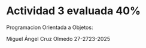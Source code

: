#  Actividad 3 evaluada 40%<br>
Programacion Orientada a Objetos:<br>

Miguel Ángel Cruz Olmedo 27-2723-2025 
